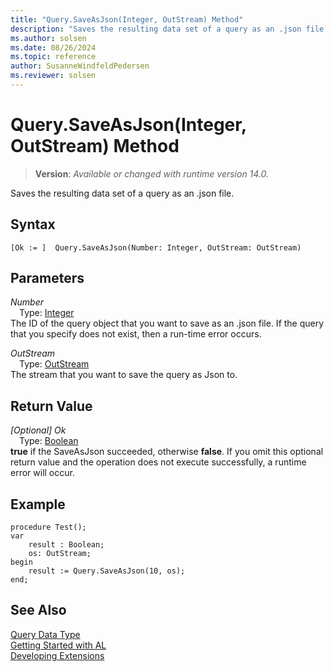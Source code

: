 ```yaml
---
title: "Query.SaveAsJson(Integer, OutStream) Method"
description: "Saves the resulting data set of a query as an .json file."
ms.author: solsen
ms.date: 08/26/2024
ms.topic: reference
author: SusanneWindfeldPedersen
ms.reviewer: solsen
---
```

[//]: # (START>DO_NOT_EDIT)
[//]: # (IMPORTANT:Do not edit any of the content between here and the END>DO_NOT_EDIT.)
[//]: # (Any modifications should be made in the .xml files in the ModernDev repo.)
# Query.SaveAsJson(Integer, OutStream) Method
> **Version**: _Available or changed with runtime version 14.0._

Saves the resulting data set of a query as an .json file.


## Syntax
```AL
[Ok := ]  Query.SaveAsJson(Number: Integer, OutStream: OutStream)
```
## Parameters
*Number*  
&emsp;Type: [Integer](../integer/integer-data-type.md)  
The ID of the query object that you want to save as an .json file. If the query that you specify does not exist, then a run-time error occurs.  

*OutStream*  
&emsp;Type: [OutStream](../outstream/outstream-data-type.md)  
The stream that you want to save the query as Json to.  


## Return Value
*[Optional] Ok*  
&emsp;Type: [Boolean](../boolean/boolean-data-type.md)  
**true** if the SaveAsJson succeeded, otherwise **false**. If you omit this optional return value and the operation does not execute successfully, a runtime error will occur.  


[//]: # (IMPORTANT: END>DO_NOT_EDIT)

## Example

```al
procedure Test();
var
    result : Boolean;
    os: OutStream;
begin
    result := Query.SaveAsJson(10, os);
end;
```

## See Also
[Query Data Type](query-data-type.md)  
[Getting Started with AL](../../devenv-get-started.md)  
[Developing Extensions](../../devenv-dev-overview.md)